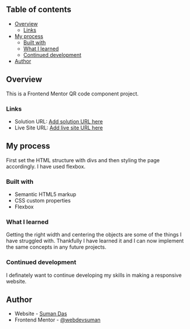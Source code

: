 ## Table of contents

- [Overview](#overview)
  - [Links](#links)
- [My process](#my-process)
  - [Built with](#built-with)
  - [What I learned](#what-i-learned)
  - [Continued development](#continued-development)
- [Author](#author)

## Overview

This is a Frontend Mentor QR code component project.

### Links

- Solution URL: [Add solution URL here](https://your-solution-url.com)
- Live Site URL: [Add live site URL here](https://your-live-site-url.com)

## My process

First set the HTML structure with divs and then styling the page accordingly. I have used flexbox.

### Built with

- Semantic HTML5 markup
- CSS custom properties
- Flexbox

### What I learned

Getting the right width and centering the objects are some of the things I have struggled with. Thankfully I have learned it and I can now implement the same concepts in any future projects.

### Continued development

I definately want to continue developing my skills in making a responsive website.

## Author

- Website - [Suman Das](https://www.your-site.com)
- Frontend Mentor - [@webdevsuman](https://www.frontendmentor.io/profile/webdevsuman)
